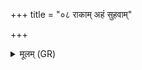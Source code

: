 +++
title = "०८ राकाम् अहं सुहवाम्"

+++
<details><summary>मूलम् (GR)</summary>

+++(PSK 20.10.8)+++राकाम् अहं सुहवां सुष्टुती हुवे  
शृणोतु नः सुभगा बोधतु त्मना ।  
सीव्यत्व् अपः सूच्याच्छिद्यमानया  
ददातु वीरं शतदायम् उक्थ्यम् ॥
</details>